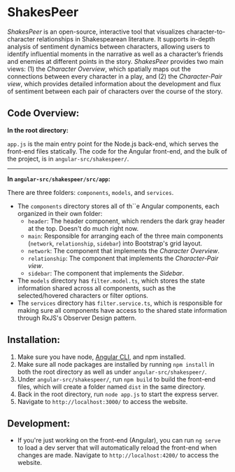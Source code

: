 # ShakesPeer

*ShakesPeer* is an open-source, interactive tool that visualizes character-to-character relationships in Shakespearean 
literature. It supports in-depth analysis of sentiment dynamics between characters, allowing users to identify influential 
moments in the narrative as well as a character’s friends and enemies at different points in the story. *ShakesPeer*
provides two main views: (1) the *Character Overview*, which spatially maps out the connections between every character 
in a play, and (2) the *Character-Pair view*, which provides detailed information about the development and flux of 
sentiment between each pair of characters over the course of the story. 

## Code Overview:

**In the root directory:**

`app.js` is the main entry point for the Node.js back-end, which serves the front-end files statically. The code for the Angular front-end, and the bulk of the project, is in `angular-src/shakespeer/`.

---

**In `angular-src/shakespeer/src/app`:**

There are three folders: `components`, `models`, and `services`. 
- The `components` directory stores all of th``e Angular components, each organized in their own folder: 
    - `header`: The header component, which renders the dark gray header at the top. Doesn't do much right now.
    - `main`: Responsible for arranging each of the three main components (`network`, `relationship`, `sidebar`) into
    Bootstrap's grid layout.
    - `network`: The component that implements the *Character Overview*.
    - `relationship`: The component that implements the *Character-Pair view*.
    - `sidebar`: The component that implements the *Sidebar*. 
- The `models` directory has `filter.model.ts`, which stores the state information shared across all components, such as
the selected/hovered characters or filter options.
- The `services` directory has `filter.service.ts`, which is responsible for making sure all components have access to 
the shared state information through RxJS's Observer Design pattern. 

## Installation:
1. Make sure you have node, [Angular CLI](https://cli.angular.io/), and npm installed. 
2. Make sure all node packages are installed by running `npm install` in both the root directory 
as well as under `angular-src/shakespeer/`. 
3. Under `angular-src/shakespeer/`, run `npm build` to build the front-end files, which will create
a folder named `dist` in the same directory.
4. Back in the root directory, run `node app.js` to start the express server.
5. Navigate to `http://localhost:3000/` to access the website. 

## Development:
- If you're just working on the front-end (Angular), you can run `ng serve` to load a dev server 
that will automatically reload the front-end when changes are made. Navigate to 
`http://localhost:4200/` to access the website. 
